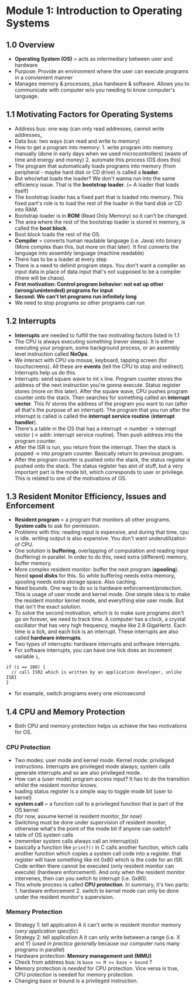 # Module 1: Introduction to Operating Systems

## 1.0 Overview

+ **Operating System (OS)** = acts as intermediary between user and hardware
+ Purpose: Provide an environment where the user can execute programs in a convienient manner
+ Manages memory & processes, plus hardware & software. Allows you to communicate with computer w/o you needing to know computer's language.

## 1.1 Motivating Factors for Operating Systems

+ Address bus: one way (can only read addresses, cannot write addresses_
+ Data bus: two ways (can read and write to memory)
+ How to get a program into memory: 1. write program into memory manually (done in early days when we used microcontrollers) (waste of time and energy and money) 2. automate this process (OS does this)
+ The program that automatically loads programs into memory (from peripheral - maybe hard disk or CD drive) is called a **loader**. 
+ But who/what loads the loader? We don't wanna run into the same efficiency issue. That is the **bootstrap loader**. (= A loader that loads itself)
+ The bootstrap loader has a fixed part that is loaded into memory. This fixed part's role is to load the rest of the loader in the hard disk or CD into RAM.
+ Bootstrap loader is in **ROM** (Read Only Memory) so it can't be changed. 
+ The area where the rest of the bootstrap loader is stored in memory, is called the **boot block**.
+ Boot block loads the rest of the OS.
+ **Compiler** = converts human readable language (i.e. Java) into binary (More complex than this, but more on that later). It first converts the language into assembly language (machine readable)
+ There has to be a loader at every step
+ There is a need to delimit program steps. You don't want a compiler as input data in place of data input that's not supposed to be a compiler (there will be chaos).
+ **First motivation: Control program behavior: not eat up other (wrong/unintended) programs for input**
+ **Second: We can't let programs run infinitely long**
+ We need to stop programs so other programs can run

## 1.2 Interrupts

+ **Interrupts** are needed to fulfill the two motivating factors listed in 1.1
+ The CPU is always executing something (never sleeps). It is either executing your program, some background process, or an assembly level instruction called **NoOps**. 
+ We interact with CPU via mouse, keyboard, tapping screen (for touchscreens). All these are **events** (tell the CPU to stop and redirect). Interrupts help us do this. 
+ Interrupts: send square wave to int x line. Program counter stores the address of the next instruction you're gonna execute. Status register stores (more on this later). After the square wave, CPU pushes program counter onto the stack. Then searches for something called an **interrupt vector**. This IV stores the address of the program you want to run (after all that's the purpose of an interrupt). The program that you run after the interrupt is called is called the **interrupt service routine** (**interrupt handler**).   
+ There's a table in the OS that has a interrupt -> number -> interrupt vector (-> addr: interrupt service routine). Then push address into the program counter.
+ After the ISR is run, you return from the interrupt. Then the stack is popped -> into program counter. Basically return to previous program.
+ After the program counter is pushed onto the stack, the status register is pushed onto the stack. The status register has alot of stuff, but a very important part is the mode bit, which corresponds to user or privilege. This is related to one of the motivations of OS.

## 1.3 Resident Monitor Efficiency, Issues and Enforcement

+ **Resident program** = a program that monitors all other programs. **System calls** to ask for permission.
+ Problems with this: reading input is expensive, and during that time, cpu is idle. writing output is also expensive. You don't want underutilization of CPU.
+ One solution is **buffering**, overlapping of computation and reading input (buffering) in parallel. In order to do this, need extra (different) memory, buffer memory. 
+ More complex resident monitor: buffer the next program (**spooling**). Need **spool disks** for this. So while buffering needs extra memory, spooling needs extra storage space. Also caching. 
+ Need bounds. One way to do so is hardware enforcement/protection. This is usage of user mode and kernel mode. One simple idea is to make the resident monitor kernel mode, and everything else user mode. But that isn't the exact solution.
+ To solve the second motivation, which is to make sure programs don't go on forever, we need to track time. A computer has a clock, a crystal oscillator that has very high frequency, maybe like 2.8 GigaHertz. Each time is a tick, and each tick is an interrupt. These interrupts are also called **hardware interrupts**.
+ Two types of interrupts: hardware interrupts and software interrupts. 
+ For software interrupts, you can have one tick does an increment variable `i`, 
```
if (i == 100) {
  // call ISR2 which is written by an application developer, unlike ISR1
}
```
+ for example, switch programs every one microsecond

## 1.4 CPU and Memory Protection

+ Both CPU and memory protection helps us achieve the two motivations for OS.

### CPU Protection

+ Two modes: user mode and kernel mode. Kernel mode: privileged instructions. Interrupts are privileged mode always; system calls generate interrupts and so are also privileged mode. 
+ How can a (user mode) program access input? It has to do the transition whilst the resident monitor knows. 
+ loading status register is a simple way to toggle mode bit (user to kernel)
+ **system call** = a function call to a privileged function that is part of the OS kernel
+ (for now, assume kernel is resident monitor, *for now*)
+ Switching must be done under supervision of resident monitor, otherwise what's the point of the mode bit if anyone can switch?
+ table of OS system calls
+ (remember system calls always call an interrupt(s))
+ basically a function like `printf()` in C calls another function, which calls another function which copies a system call code into a register. that register will have something like int 0x80 which is the code for an ISR. Code written there cannot be executed (only resident monitor can execute) (hardware enforcement). And only when the resident monitor intervenes, then can you switch to interrupt (i.e. 0x80).
+ This whole process is called **CPU protection**. In summary, it's two parts: 1. hardware enforcement 2. switch to kernel mode can only be done under the resident monitor's supervision.

### Memory Protection
+ Strategy 1: tell application A it can't write in resident monitor memory (*very application specific*)
+ Strategy 2: tell application A it can only write between a range (i.e. X and Y) (*used in practice generally* because our computer runs many programs in parallel)
+ Hardware protection: **Memory management unit (MMU)**
+ Check from address bus: is `base <= M <= base + bound` ?
+ Memory protection is *needed* for CPU protection. Vice versa is true, CPU protection is needed for memory protection.
+ Changing base or bound is a privileged instruction. 
